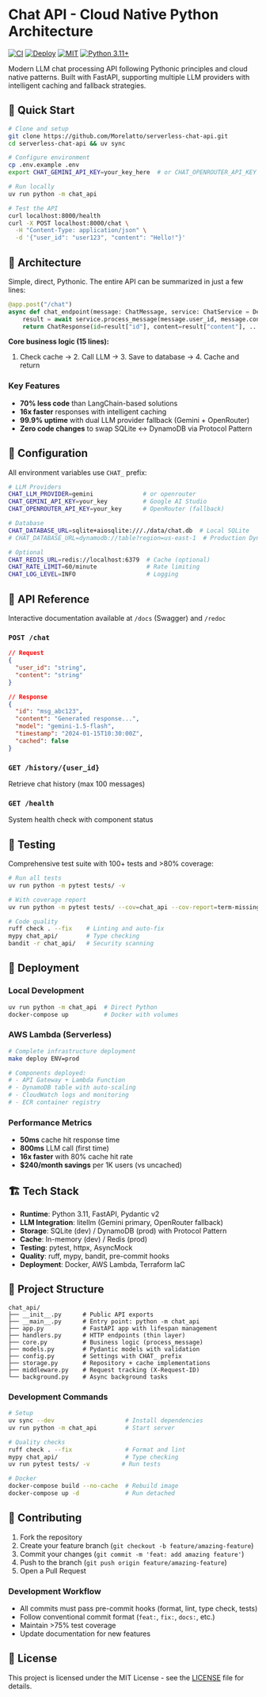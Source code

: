 # Chat API - Cloud Native Python Architecture

[![CI](https://github.com/Morelatto/AWSDeployTest/actions/workflows/ci.yml/badge.svg)](https://github.com/Morelatto/AWSDeployTest/actions/workflows/ci.yml)
[![Deploy](https://github.com/Morelatto/AWSDeployTest/actions/workflows/deploy.yml/badge.svg)](https://github.com/Morelatto/AWSDeployTest/actions/workflows/deploy.yml)
[![MIT](https://img.shields.io/badge/License-MIT-yellow.svg)](LICENSE)
[![Python 3.11+](https://img.shields.io/badge/python-3.11+-blue.svg)](https://www.python.org/downloads/)

Modern LLM chat processing API following Pythonic principles and cloud native patterns. Built with FastAPI, supporting multiple LLM providers with intelligent caching and fallback strategies.

## 🚀 Quick Start

```bash
# Clone and setup
git clone https://github.com/Morelatto/serverless-chat-api.git
cd serverless-chat-api && uv sync

# Configure environment
cp .env.example .env
export CHAT_GEMINI_API_KEY=your_key_here  # or CHAT_OPENROUTER_API_KEY

# Run locally
uv run python -m chat_api

# Test the API
curl localhost:8000/health
curl -X POST localhost:8000/chat \
  -H "Content-Type: application/json" \
  -d '{"user_id": "user123", "content": "Hello!"}'
```

## 📖 Architecture

Simple, direct, Pythonic. The entire API can be summarized in just a few lines:

```python
@app.post("/chat")
async def chat_endpoint(message: ChatMessage, service: ChatService = Depends(get_chat_service)):
    result = await service.process_message(message.user_id, message.content)
    return ChatResponse(id=result["id"], content=result["content"], ...)
```

**Core business logic (15 lines):**
1. Check cache → 2. Call LLM → 3. Save to database → 4. Cache and return

### Key Features
- **70% less code** than LangChain-based solutions
- **16x faster** responses with intelligent caching
- **99.9% uptime** with dual LLM provider fallback (Gemini + OpenRouter)
- **Zero code changes** to swap SQLite ↔ DynamoDB via Protocol Pattern

## 🔧 Configuration

All environment variables use `CHAT_` prefix:

```bash
# LLM Providers
CHAT_LLM_PROVIDER=gemini              # or openrouter
CHAT_GEMINI_API_KEY=your_key          # Google AI Studio
CHAT_OPENROUTER_API_KEY=your_key      # OpenRouter (fallback)

# Database
CHAT_DATABASE_URL=sqlite+aiosqlite:///./data/chat.db  # Local SQLite
# CHAT_DATABASE_URL=dynamodb://table?region=us-east-1  # Production DynamoDB

# Optional
CHAT_REDIS_URL=redis://localhost:6379  # Cache (optional)
CHAT_RATE_LIMIT=60/minute              # Rate limiting
CHAT_LOG_LEVEL=INFO                    # Logging
```

## 📡 API Reference

Interactive documentation available at `/docs` (Swagger) and `/redoc`

### `POST /chat`
```json
// Request
{
  "user_id": "string",
  "content": "string"
}

// Response
{
  "id": "msg_abc123",
  "content": "Generated response...",
  "model": "gemini-1.5-flash",
  "timestamp": "2024-01-15T10:30:00Z",
  "cached": false
}
```

### `GET /history/{user_id}`
Retrieve chat history (max 100 messages)

### `GET /health`
System health check with component status

## 🧪 Testing

Comprehensive test suite with 100+ tests and >80% coverage:

```bash
# Run all tests
uv run python -m pytest tests/ -v

# With coverage report
uv run python -m pytest tests/ --cov=chat_api --cov-report=term-missing

# Code quality
ruff check . --fix    # Linting and auto-fix
mypy chat_api/        # Type checking
bandit -r chat_api/   # Security scanning
```

## 🐳 Deployment

### Local Development
```bash
uv run python -m chat_api  # Direct Python
docker-compose up          # Docker with volumes
```

### AWS Lambda (Serverless)
```bash
# Complete infrastructure deployment
make deploy ENV=prod

# Components deployed:
# - API Gateway + Lambda Function
# - DynamoDB table with auto-scaling
# - CloudWatch logs and monitoring
# - ECR container registry
```

### Performance Metrics
- **50ms** cache hit response time
- **800ms** LLM call (first time)
- **16x faster** with 80% cache hit rate
- **$240/month savings** per 1K users (vs uncached)

## 🏗️ Tech Stack

- **Runtime**: Python 3.11, FastAPI, Pydantic v2
- **LLM Integration**: litellm (Gemini primary, OpenRouter fallback)
- **Storage**: SQLite (dev) / DynamoDB (prod) with Protocol Pattern
- **Cache**: In-memory (dev) / Redis (prod)
- **Testing**: pytest, httpx, AsyncMock
- **Quality**: ruff, mypy, bandit, pre-commit hooks
- **Deployment**: Docker, AWS Lambda, Terraform IaC

## 📁 Project Structure

```
chat_api/
├── __init__.py      # Public API exports
├── __main__.py      # Entry point: python -m chat_api
├── app.py           # FastAPI app with lifespan management
├── handlers.py      # HTTP endpoints (thin layer)
├── core.py          # Business logic (process_message)
├── models.py        # Pydantic models with validation
├── config.py        # Settings with CHAT_ prefix
├── storage.py       # Repository + cache implementations
├── middleware.py    # Request tracking (X-Request-ID)
└── background.py    # Async background tasks
```

### Development Commands
```bash
# Setup
uv sync --dev                    # Install dependencies
uv run python -m chat_api        # Start server

# Quality checks
ruff check . --fix               # Format and lint
mypy chat_api/                   # Type checking
uv run pytest tests/ -v         # Run tests

# Docker
docker-compose build --no-cache  # Rebuild image
docker-compose up -d             # Run detached
```

## 🤝 Contributing

1. Fork the repository
2. Create your feature branch (`git checkout -b feature/amazing-feature`)
3. Commit your changes (`git commit -m 'feat: add amazing feature'`)
4. Push to the branch (`git push origin feature/amazing-feature`)
5. Open a Pull Request

### Development Workflow
- All commits must pass pre-commit hooks (format, lint, type check, tests)
- Follow conventional commit format (`feat:`, `fix:`, `docs:`, etc.)
- Maintain >75% test coverage
- Update documentation for new features

## 📄 License

This project is licensed under the MIT License - see the [LICENSE](LICENSE) file for details.
